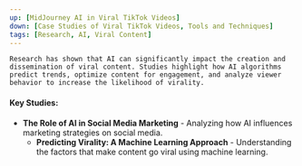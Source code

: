 ```yaml
---
up: [MidJourney AI in Viral TikTok Videos]
down: [Case Studies of Viral TikTok Videos, Tools and Techniques]
tags: [Research, AI, Viral Content]
---
```


    Research has shown that AI can significantly impact the creation and dissemination of viral content. Studies highlight how AI algorithms predict trends, optimize content for engagement, and analyze viewer behavior to increase the likelihood of virality.

#### Key Studies:
- **The Role of AI in Social Media Marketing** - Analyzing how AI influences marketing strategies on social media.
    - **Predicting Virality: A Machine Learning Approach** - Understanding the factors that make content go viral using machine learning.